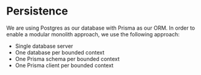 # Persistence

We are using Postgres as our database with Prisma as our ORM.
In order to enable a modular monolith approach, we use the following approach:
- Single database server
- One database per bounded context
- One Prisma schema per bounded context
- One Prisma client per bounded context

